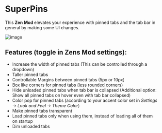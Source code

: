 # SuperPins

This **Zen Mod** elevates your experience with pinned tabs and the tab bar in general by making some UI changes.

![image](https://github.com/user-attachments/assets/5ff90e12-f535-424b-83ef-56133390c07f)

## Features (toggle in Zens Mod settings):
  - Increase the width of pinned tabs (This can be controlled through a dropdown)
  - Taller pinned tabs
  - Controllable Margins between pinned tabs (5px or 10px)
  - Box like corners for pinned tabs (less rounded corners)
  - Hide unloaded pinned tabs when tab bar is collapsed (Additional option: Show all pinned tabs on hover even with tab bar collapsed)
  - Color pop for pinned tabs (according to your accent color set in *Settings -> Look and Feel -> Theme Color*)
  - Make pinned tabs transparent
  - Load pinned tabs only when using them, instead of loading all of them on startup
  - Dim unloaded tabs
